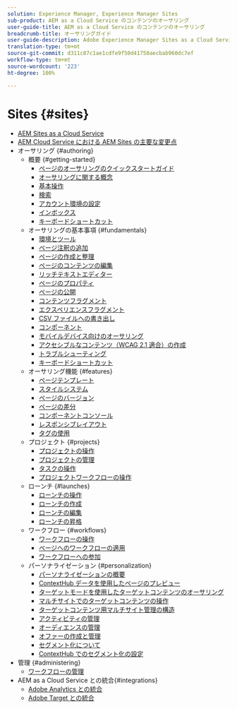 ```yaml
---
solution: Experience Manager, Experience Manager Sites
sub-product: AEM as a Cloud Service のコンテンツのオーサリング
user-guide-title: AEM as a Cloud Service のコンテンツのオーサリング
breadcrumb-title: オーサリングガイド
user-guide-description: Adobe Experience Manager Sites as a Cloud Service を使用したオーサリングおよび管理方法について説明します。
translation-type: tm+mt
source-git-commit: d311c87c1ae1cdfe9f50d41750aecbab960dc7ef
workflow-type: tm+mt
source-wordcount: '223'
ht-degree: 100%

---
```



# Sites {#sites}

+ [AEM Sites as a Cloud Service](/help/sites-cloud/home.md)
+ [AEM Cloud Service における AEM Sites の主要な変更点](sites-cloud-changes.md)
+ オーサリング {#authoring}
   + 概要 {#getting-started}
      + [ページのオーサリングのクイックスタートガイド](authoring/getting-started/quick-start.md)
      + [オーサリングに関する概念](authoring/getting-started/concepts.md)
      + [基本操作](authoring/getting-started/basic-handling.md)
      + [検索](authoring/getting-started/search.md)
      + [アカウント環境の設定](authoring/getting-started/account-environment.md)
      + [インボックス](authoring/getting-started/inbox.md)
      + [キーボードショートカット](authoring/getting-started/keyboard-shortcuts.md)
   + オーサリングの基本事項 {#fundamentals}
      + [環境とツール](authoring/fundamentals/environment-tools.md)
      + [ページ注釈の追加](authoring/fundamentals/annotations.md)
      + [ページの作成と整理](authoring/fundamentals/organizing-pages.md)
      + [ページのコンテンツの編集](authoring/fundamentals/editing-content.md)
      + [リッチテキストエディター](authoring/fundamentals/rich-text-editor.md)
      + [ページのプロパティ](authoring/fundamentals/page-properties.md)
      + [ページの公開](authoring/fundamentals/publishing-pages.md)
      + [コンテンツフラグメント](authoring/fundamentals/content-fragments.md)
      + [エクスペリエンスフラグメント](authoring/fundamentals/experience-fragments.md)
      + [CSV ファイルへの書き出し](authoring/fundamentals/csv-export.md)
      + [コンポーネント](authoring/fundamentals/components.md)
      + [モバイルデバイス向けのオーサリング](authoring/fundamentals/mobile.md)
      + [アクセシブルなコンテンツ（WCAG 2.1 適合）の作成 ](authoring/fundamentals/accessible-content.md)
      + [トラブルシューティング](authoring/fundamentals/troubleshooting.md)
      + [キーボードショートカット](authoring/fundamentals/keyboard-shortcuts.md)
   + オーサリング機能 {#features}
      + [ページテンプレート](authoring/features/templates.md)
      + [スタイルシステム](authoring/features/style-system.md)
      + [ページのバージョン](authoring/features/page-versions.md)
      + [ページの差分](authoring/features/page-diff.md)
      + [コンポーネントコンソール](authoring/features/components-console.md)
      + [レスポンシブレイアウト](authoring/features/responsive-layout.md)
      + [タグの使用](authoring/features/tags.md)
   + プロジェクト {#projects}
      + [プロジェクトの操作](authoring/projects/overview.md)
      + [プロジェクトの管理](authoring/projects/managing.md)
      + [タスクの操作](authoring/projects/tasks.md)
      + [プロジェクトワークフローの操作](authoring/projects/workflows.md)
   + ローンチ {#launches}
      + [ローンチの操作](authoring/launches/overview.md)
      + [ローンチの作成](authoring/launches/creating.md)
      + [ローンチの編集](authoring/launches/editing.md)
      + [ローンチの昇格](authoring/launches/promoting.md)
   + ワークフロー {#workflows}
      + [ワークフローの操作](authoring/workflows/overview.md)
      + [ページへのワークフローの適用](authoring/workflows/applying.md)
      + [ワークフローへの参加](authoring/workflows/participating.md)
   + パーソナライゼーション {#personalization}
      + [パーソナライゼーションの概要](authoring/personalization/overview.md)
      + [ContextHub データを使用したページのプレビュー ](authoring/personalization/contexthub.md)
      + [ターゲットモードを使用したターゲットコンテンツのオーサリング](authoring/personalization/targeted-content.md)
      + [マルチサイトでのターゲットコンテンツの操作](authoring/personalization/multisite-targeted-content.md)
      + [ターゲットコンテンツ用マルチサイト管理の構造](authoring/personalization/multisite-structure.md)
      + [アクティビティの管理](authoring/personalization/activities.md)
      + [オーディエンスの管理](authoring/personalization/audiences.md)
      + [オファーの作成と管理](authoring/personalization/offers.md)
      + [セグメント化について](authoring/personalization/segmentation.md)
      + [ContextHub でのセグメント化の設定](/help/sites-cloud/authoring/personalization/contexthub-segmentation.md)
+ 管理 {#administering}
   + [ワークフローの管理](administering/workflows-administering.md)
+ AEM as a Cloud Service との統合{#integrations}
   + [Adobe Analytics との統合](integrating/integrating-adobe-analytics.md)
   + [Adobe Target との統合](integrating/integrating-adobe-target.md)

